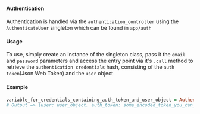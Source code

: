 #### Authentication
Authentication is handled via the `authentication_controller` using the  `AuthenticateUser` singleton which can 
be found in `app/auth`

#### Usage
To use, simply create an instance of the singleton class, pass it the `email` and `password` parameters 
and access the entry point via it's `.call` method to retrieve the `authentication credentials` hash, 
consisting of the `auth token`(Json Web Token) and the `user` object

#### Example
```ruby
variable_for_credentials_containing_auth_token_and_user_object = AuthenticateUser.new(email_variable, password_variable).call
# Output => {user: user_object, auth_token: some_encoded_token_you_can_use_in_subsequent_requests}
```
